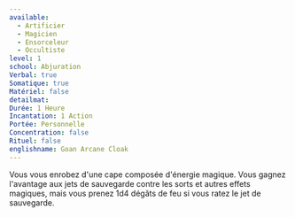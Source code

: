 ```yaml
---
available:
  - Artificier
  - Magicien
  - Ensorceleur
  - Occultiste
level: 1
school: Abjuration
Verbal: true
Somatique: true
Matériel: false
detailmat: 
Durée: 1 Heure
Incantation: 1 Action
Portée: Personnelle
Concentration: false
Rituel: false
englishname: Goan Arcane Cloak
---
```

Vous vous enrobez d'une cape composée d'énergie magique. Vous gagnez l'avantage aux jets de sauvegarde contre les sorts et autres effets magiques, mais vous prenez 1d4 dégâts de feu si vous ratez le jet de sauvegarde.

